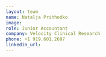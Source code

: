 ```yaml
---
layout: team
name: Natalja Prihhodko
image:
role: Junior Accountant
company: Velocity Clinical Research
phone: +1 919.601.2697
linkedin_url:
---
```



